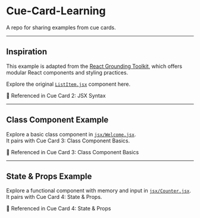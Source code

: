 # Cue-Card-Learning  
A repo for sharing examples from cue cards.

---

##  Inspiration  
This example is adapted from the [React Grounding Toolkit](https://github.com/VipTechDev/react-grounding-toolkit), which offers modular React components and styling practices.

Explore the original [`ListItem.jsx`](https://github.com/VipTechDev/react-grounding-toolkit/blob/main/src/components/ListItem.jsx) component here.

<p>🔖 Referenced in Cue Card 2: JSX Syntax</p>

---

##  Class Component Example  
Explore a basic class component in [`jsx/Welcome.jsx`](https://github.com/VipTechDev/cue-card-learning/blob/main/jsx/Welcome.jsx).  
It pairs with Cue Card 3: Class Component Basics.

<p>🔖 Referenced in Cue Card 3: Class Component Basics</p>

---

##  State & Props Example  
Explore a functional component with memory and input in [`jsx/Counter.jsx`](https://github.com/VipTechDev/cue-card-learning/blob/main/jsx/Counter.jsx).  
It pairs with Cue Card 4: State & Props.

<p>🔖 Referenced in Cue Card 4: State & Props</p>
